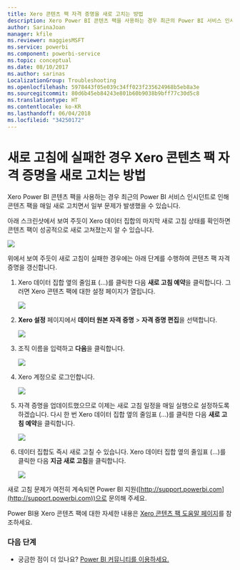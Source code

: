 ```yaml
---
title: Xero 콘텐츠 팩 자격 증명을 새로 고치는 방법
description: Xero Power BI 콘텐츠 팩을 사용하는 경우 최근의 Power BI 서비스 인시던트로 인해 콘텐츠 팩을 매일 새로 고치면서 문제가 발생했을 수 있습니다.
author: SarinaJoan
manager: kfile
ms.reviewer: maggiesMSFT
ms.service: powerbi
ms.component: powerbi-service
ms.topic: conceptual
ms.date: 08/10/2017
ms.author: sarinas
LocalizationGroup: Troubleshooting
ms.openlocfilehash: 5978443f05e039c34ff023f235624968b5eb8a3e
ms.sourcegitcommit: 80d6b45eb84243e801b60b9038b9bff77c30d5c8
ms.translationtype: HT
ms.contentlocale: ko-KR
ms.lasthandoff: 06/04/2018
ms.locfileid: "34250172"
---
```

# <a name="how-to-refresh-your-xero-content-pack-credentials-if-refresh-failed"></a>새로 고침에 실패한 경우 Xero 콘텐츠 팩 자격 증명을 새로 고치는 방법
Xero Power BI 콘텐츠 팩을 사용하는 경우 최근의 Power BI 서비스 인시던트로 인해 콘텐츠 팩을 매일 새로 고치면서 일부 문제가 발생했을 수 있습니다.

아래 스크린샷에서 보여 주듯이 Xero 데이터 집합의 마지막 새로 고침 상태를 확인하면 콘텐츠 팩이 성공적으로 새로 고쳐졌는지 알 수 있습니다.

![](media/service-refresh-xero-credentials/powerbi-xero-refresh-failed.png)

위에서 보여 주듯이 새로 고침이 실패한 경우에는 아래 단계를 수행하여 콘텐츠 팩 자격 증명을 갱신합니다.

1. Xero 데이터 집합 옆의 줄임표 (...)를 클릭한 다음 **새로 고침 예약**을 클릭합니다. 그러면 Xero 콘텐츠 팩에 대한 설정 페이지가 열립니다.
   
    ![](media/service-refresh-xero-credentials/powerbi-xero-schedule-refresh.png)
2. **Xero 설정** 페이지에서 **데이터 원본 자격 증명** > **자격 증명 편집**을 선택합니다.
   
    ![](media/service-refresh-xero-credentials/powerbi-xero-settings-page.png)
3. 조직 이름을 입력하고 **다음**을 클릭합니다.
   
    ![](media/service-refresh-xero-credentials/powerbi-xero-configure.png)
4. Xero 계정으로 로그인합니다.
   
    ![](media/service-refresh-xero-credentials/powerbi-xero-welcome.png)
5. 자격 증명을 업데이트했으므로 이제는 새로 고침 일정을 매일 실행으로 설정하도록 하겠습니다. 다시 한 번 Xero 데이터 집합 옆의 줄임표 (...)를 클릭한 다음 **새로 고침 예약**을 클릭합니다.
   
    ![](media/service-refresh-xero-credentials/powerbi-xero-refresh-schedule.png)
6. 데이터 집합도 즉시 새로 고칠 수 있습니다. Xero 데이터 집합 옆의 줄임표 (...)를 클릭한 다음 **지금 새로 고침**을 클릭합니다.
   
    ![](media/service-refresh-xero-credentials/powerbi-xero-refresh-now.png)

새로 고침 문제가 여전히 계속되면 Power BI 지원([http://support.powerbi.com](http://support.powerbi.com))으로 문의해 주세요. 

Power BI용 Xero 콘텐츠 팩에 대한 자세한 내용은 [Xero 콘텐츠 팩 도움말 페이지](service-connect-to-xero.md)를 참조하세요.

### <a name="next-steps"></a>다음 단계
* 궁금한 점이 더 있나요? [Power BI 커뮤니티를 이용하세요.](http://community.powerbi.com/)

